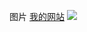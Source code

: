 图片
<a href="http://106.12.103.92" >我的网站</a>
<img  atlt="picture" src="http://th.i1.quwj.com/thumb/post/2018/08/20/a1ae030dfcd684c51b84638e8297dfc2,w_800.jpg"/>
